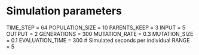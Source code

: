 # Simulation parameters
TIME_STEP = 64
POPULATION_SIZE = 10
PARENTS_KEEP = 3
INPUT = 5
OUTPUT = 2
GENERATIONS = 300
MUTATION_RATE = 0.3
MUTATION_SIZE = 0.1
EVALUATION_TIME = 300  # Simulated seconds per individual
RANGE = 5